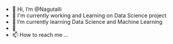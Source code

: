 - 👋 Hi, I’m @Nagutalli
- 👀 I'm currently working and Learning on Data Science project
- 🌱 I’m currently learning Data Science and Machine Learning
- 💞️ 
- 📫 How to reach me ...

<!---
Nagutalli/Nagutalli is a ✨ special ✨ repository because its `README.md` (this file) appears on your GitHub profile.
You can click the Preview link to take a look at your changes.
--->
